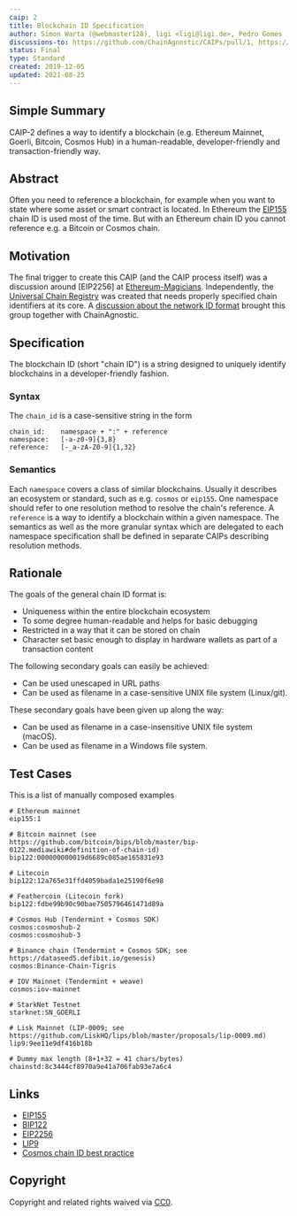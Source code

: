 ```yaml
---
caip: 2
title: Blockchain ID Specification
author: Simon Warta (@webmaster128), ligi <ligi@ligi.de>, Pedro Gomes (@pedrouid), Antoine Herzog (@antoineherzog)
discussions-to: https://github.com/ChainAgnostic/CAIPs/pull/1, https://github.com/UCRegistry/registry/pull/13, https://ethereum-magicians.org/t/caip-2-blockchain-references/3612,
status: Final
type: Standard
created: 2019-12-05
updated: 2021-08-25
---
```


## Simple Summary

CAIP-2 defines a way to identify a blockchain (e.g. Ethereum Mainnet, Goerli, Bitcoin, Cosmos Hub) in a human-readable, developer-friendly and transaction-friendly way.

## Abstract

Often you need to reference a blockchain, for example when you want to state where some asset or smart contract is located. In Ethereum the [EIP155](https://eips.ethereum.org/EIPS/eip-155) chain ID is used most of the time. But with an Ethereum chain ID you cannot reference e.g. a Bitcoin or Cosmos chain.

## Motivation

The final trigger to create this CAIP (and the CAIP process itself) was a discussion around [EIP2256] at [Ethereum-Magicians](https://ethereum-magicians.org/t/eip-2256-add-wallet-getownedtokens-json-rpc-method/3600/14).
Independently, the [Universal Chain Registry](https://github.com/UCRegistry) was created that needs properly specified chain identifiers at its core. A [discussion about the network ID format](https://github.com/UCRegistry/registry/pull/13) brought this group together with ChainAgnostic.

## Specification

The blockchain ID (short "chain ID") is a string designed to uniquely identify blockchains in a developer-friendly fashion.

### Syntax

The `chain_id` is a case-sensitive string in the form

```
chain_id:    namespace + ":" + reference
namespace:   [-a-z0-9]{3,8}
reference:   [-_a-zA-Z0-9]{1,32}
```

### Semantics

Each `namespace` covers a class of similar blockchains. Usually it describes an ecosystem or standard, such as e.g. `cosmos` or `eip155`.
One namespace should refer to one resolution method to resolve the chain's reference. A `reference` is a way to identify a blockchain within a given namespace.
The semantics as well as the more granular syntax which are delegated to each namespace specification shall be defined in separate CAIPs describing resolution methods.

## Rationale

The goals of the general chain ID format is:

- Uniqueness within the entire blockchain ecosystem
- To some degree human-readable and helps for basic debugging
- Restricted in a way that it can be stored on chain
- Character set basic enough to display in hardware wallets as part of a transaction content

The following secondary goals can easily be achieved:

- Can be used unescaped in URL paths
- Can be used as filename in a case-sensitive UNIX file system (Linux/git).

These secondary goals have been given up along the way:

- Can be used as filename in a case-insensitive UNIX file system (macOS).
- Can be used as filename in a Windows file system.

## Test Cases

This is a list of manually composed examples

```
# Ethereum mainnet
eip155:1

# Bitcoin mainnet (see https://github.com/bitcoin/bips/blob/master/bip-0122.mediawiki#definition-of-chain-id)
bip122:000000000019d6689c085ae165831e93

# Litecoin
bip122:12a765e31ffd4059bada1e25190f6e98

# Feathercoin (Litecoin fork)
bip122:fdbe99b90c90bae7505796461471d89a

# Cosmos Hub (Tendermint + Cosmos SDK)
cosmos:cosmoshub-2
cosmos:cosmoshub-3

# Binance chain (Tendermint + Cosmos SDK; see https://dataseed5.defibit.io/genesis)
cosmos:Binance-Chain-Tigris

# IOV Mainnet (Tendermint + weave)
cosmos:iov-mainnet

# StarkNet Testnet
starknet:SN_GOERLI

# Lisk Mainnet (LIP-0009; see https://github.com/LiskHQ/lips/blob/master/proposals/lip-0009.md)
lip9:9ee11e9df416b18b

# Dummy max length (8+1+32 = 41 chars/bytes)
chainstd:8c3444cf8970a9e41a706fab93e7a6c4
```

## Links

- [EIP155](https://eips.ethereum.org/EIPS/eip-155)
- [BIP122](https://github.com/bitcoin/bips/blob/master/bip-0122.mediawiki)
- [EIP2256](https://eips.ethereum.org/EIPS/eip-2256)
- [LIP9](https://github.com/LiskHQ/lips/blob/master/proposals/lip-0009.md)
- [Cosmos chain ID best practice](https://github.com/cosmos/cosmos-sdk/issues/5363)

## Copyright

Copyright and related rights waived via [CC0](../LICENSE).
